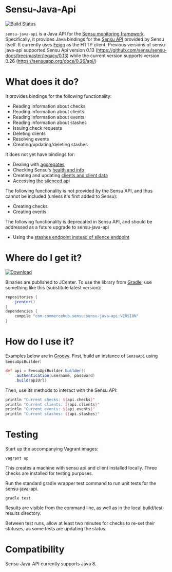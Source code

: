 # Sensu-Java-Api
[ ![Build Status](https://travis-ci.org/commercehub-oss/sensu-java-api.svg?branch=master) ](https://travis-ci.org/commercehub-oss/sensu-java-api)

`sensu-java-api` is a Java API for the [Sensu monitoring framework](http://sensuapp.org/).  Specifically, it provides Java bindings for the [Sensu API](https://sensuapp.org/docs/0.26/api/) provided by Sensu itself.  It currently uses [Feign](https://github.com/Netflix/feign) as the HTTP client.
Previous versions of sensu-java-api supported Sensu Api version 0.13 (https://github.com/sensu/sensu-docs/tree/master/legacy/0.13) while the current version supports version 0.26 (https://sensuapp.org/docs/0.26/api/)


# What does it do?

It provides bindings for the following functionality:

* Reading information about checks
* Reading information about clients
* Reading information about events
* Reading information about stashes
* Issuing check requests
* Deleting clients
* Resolving events
* Creating/updating/deleting stashes

It does not yet have bindings for:
* Dealing with [aggregates](https://sensuapp.org/docs/0.26/api/aggregates-api.html)
* Checking Sensu's [health and info](https://sensuapp.org/docs/0.26/api/health-and-info-api.html)
* Creating and updating [clients and client data](https://sensuapp.org/docs/0.26/api/clients-api.html#clients-post)
* Accessing [the silenced api](https://sensuapp.org/docs/0.26/api/silenced-api.html)


The following functionality is not provided by the Sensu API, and thus cannot be included (unless it's first added to Sensu):

* Creating checks
* Creating events

The following functionality is deprecated in Sensu API, and should be addressed as a future upgrade to sensu-java-api

* Using the [stashes endpoint instead of silence endpoint](https://sensuapp.org/docs/0.26/reference/silencing.html#appendix-deprecated-stash-based-silencing)

# Where do I get it?

[ ![Download](https://api.bintray.com/packages/commercehub-oss/main/sensu-java-api/images/download.svg) ](https://bintray.com/commercehub-oss/main/sensu-java-api/_latestVersion)

Binaries are published to JCenter.  To use the library from [Gradle](https://www.gradle.org/), use something like this (substitute latest version):

```groovy
repositories {
    jcenter()
}
dependencies {
    compile "com.commercehub.sensu:sensu-java-api:VERSION"
}
```

# How do I use it?

Examples below are in [Groovy](http://groovy-lang.org/).  First, build an instance of `SensuApi` using `SensuApiBuilder`:

```groovy
def api = SensuApiBuilder.builder()
    .authentication(username, password)
    .build(apiUrl)
```

Then, use its methods to interact with the Sensu API:

```groovy
println "Current checks: ${api.checks}"
println "Current clients: ${api.clients}"
println "Current events: ${api.events}"
println "Current stashes: ${api.stashes}"
```

# Testing

Start up the accompanying Vagrant images:

```
vagrant up
```

This creates a machine with sensu api and client installed locally. Three checks are installed for testing purposes.

Run the standard gradle wrapper test command  to run unit tests for the sensu-java-api.

```
gradle test
```
 
Results are visible from the command line, as well as in the local build/test-results directory.

Between test runs, allow at least two minutes for checks to re-set their statuses, as some tests are updating the status.

# Compatibility

Sensu-Java-API currently supports Java 8.
